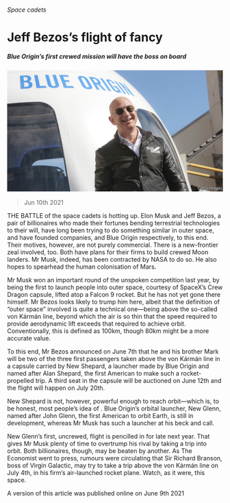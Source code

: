 ###### Space cadets

# Jeff Bezos’s flight of fancy 

##### Blue Origin’s first crewed mission will have the boss on board 

![image](images/20210612_stp503.jpg) 

> Jun 10th 2021 

THE BATTLE of the space cadets is hotting up. Elon Musk and Jeff Bezos, a pair of billionaires who made their fortunes bending terrestrial technologies to their will, have long been trying to do something similar in outer space, and have founded companies,  and Blue Origin respectively, to this end. Their motives, however, are not purely commercial. There is a new-frontier zeal involved, too. Both have plans for their firms to build crewed Moon landers. Mr Musk, indeed, has been contracted by NASA to do so. He also hopes to spearhead the human colonisation of Mars. 

Mr Musk won an important round of the unspoken competition last year, by being the first to launch people into outer space, courtesy of SpaceX’s Crew Dragon capsule, lifted atop a Falcon 9 rocket. But he has not yet gone there himself. Mr Bezos looks likely to trump him here, albeit that the definition of “outer space” involved is quite a technical one—being above the so-called von Kármán line, beyond which the air is so thin that the speed required to provide aerodynamic lift exceeds that required to achieve orbit. Conventionally, this is defined as 100km, though 80km might be a more accurate value.


To this end, Mr Bezos announced on June 7th that he and his brother Mark will be two of the three first passengers taken above the von Kármán line in a capsule carried by New Shepard, a launcher made by Blue Origin and named after Alan Shepard, the first American to make such a rocket-propelled trip. A third seat in the capsule will be auctioned on June 12th and the flight will happen on July 20th.

New Shepard is not, however, powerful enough to reach orbit—which is, to be honest, most people’s idea of . Blue Origin’s orbital launcher, New Glenn, named after John Glenn, the first American to orbit Earth, is still in development, whereas Mr Musk has such a launcher at his beck and call.

New Glenn’s first, uncrewed, flight is pencilled in for late next year. That gives Mr Musk plenty of time to overtrump his rival by taking a trip into orbit. Both billionaires, though, may be beaten by another. As The Economist went to press, rumours were circulating that Sir Richard Branson, boss of Virgin Galactic, may try to take a trip above the von Kármán line on July 4th, in his firm’s air-launched rocket plane. Watch, as it were, this space.

A version of this article was published online on June 9th 2021

